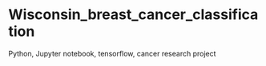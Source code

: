 # Wisconsin_breast_cancer_classification
Python, Jupyter notebook, tensorflow, cancer research project
